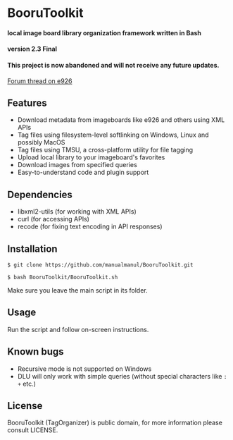 # BooruToolkit
#### local image board library organization framework written in Bash
#### version 2.3 Final

#### This project is now abandoned and will not receive any future updates.

[Forum thread on e926](https://e926.net/forum/show/233498)

## Features
* Download metadata from imageboards like e926 and others using XML APIs
* Tag files using filesystem-level softlinking on Windows, Linux and possibly MacOS
* Tag files using TMSU, a cross-platform utility for file tagging
* Upload local library to your imageboard's favorites
* Download images from specified queries
* Easy-to-understand code and plugin support

## Dependencies
* libxml2-utils (for working with XML APIs)
* curl (for accessing APIs)
* recode (for fixing text encoding in API responses)

## Installation

`$ git clone https://github.com/manualmanul/BooruToolkit.git`

`$ bash BooruToolkit/BooruToolkit.sh`

Make sure you leave the main script in its folder.

## Usage

Run the script and follow on-screen instructions.

## Known bugs

* Recursive mode is not supported on Windows
* DLU will only work with simple queries (without special characters like `:` `+` etc.)

## License

BooruToolkit (TagOrganizer) is public domain, for more information please consult LICENSE.
